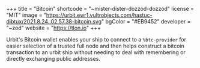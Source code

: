 +++
title = "Bitcoin"
shortcode = "~mister-dister-dozzod-dozzod"
license = "MIT"
image = "https://urbit.ewr1.vultrobjects.com/hastuc-dibtux/2021.8.24..02.57.38-bitcoin.svg"
bgColor = "#EB9452"
developer = "~zod"
website = "https://tlon.io"
+++

Urbit's Bitcoin wallet enables your ship to connect to a `%btc-provider` for easier selection  of a trusted full node and then helps construct a bitcoin transaction to an urbit ship without needing to deal with remembering or directly exchanging public addresses.
